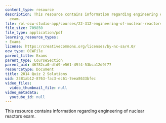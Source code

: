 ```yaml
---
content_type: resource
description: This resource contains information regarding engineering of nuclear reactors
  exam.
file: /ol-ocw-studio-app/courses/22-312-engineering-of-nuclear-reactors-fall-2015/2381ab128763fac3ec617eea8633bfec_MIT22_312F15_quiz2_2014Sol.pdf
file_size: 709850
file_type: application/pdf
learning_resource_types:
- Exams
license: https://creativecommons.org/licenses/by-nc-sa/4.0/
ocw_type: OCWFile
parent_title: Exams
parent_type: CourseSection
parent_uid: 46782ca0-dfd9-e561-49f4-53bca12d9f77
resourcetype: Document
title: 2014 Quiz 2 Solutions
uid: 2381ab12-8763-fac3-ec61-7eea8633bfec
video_files:
  video_thumbnail_file: null
video_metadata:
  youtube_id: null
---
```

This resource contains information regarding engineering of nuclear reactors exam.